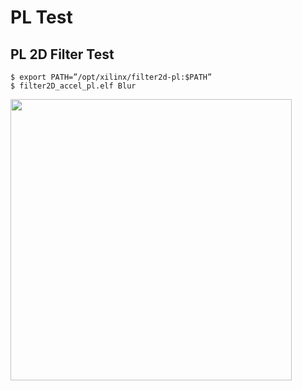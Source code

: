 # PL Test

## PL 2D Filter Test
```
$ export PATH=”/opt/xilinx/filter2d-pl:$PATH”
$ filter2D_accel_pl.elf Blur
```

<img src="https://github.com/user-attachments/assets/d7c2c387-ba36-4c9b-a1c1-69a67a8904c5" width=450>
